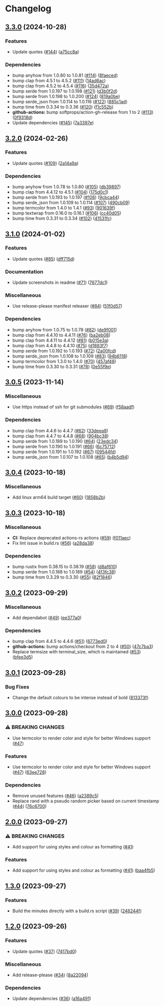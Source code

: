 # Changelog

## [3.3.0](https://github.com/ikornaselur/litime/compare/v3.2.0...v3.3.0) (2024-10-28)


### Features

* Update quotes ([#144](https://github.com/ikornaselur/litime/issues/144)) ([a75cc8a](https://github.com/ikornaselur/litime/commit/a75cc8aaad2fef8173d8766d7d22419637700ab8))


### Dependencies

* bump anyhow from 1.0.80 to 1.0.81 ([#114](https://github.com/ikornaselur/litime/issues/114)) ([8faeced](https://github.com/ikornaselur/litime/commit/8faecede1738ca688e0e2d0fcd5e3a4f287c418c))
* bump clap from 4.5.1 to 4.5.2 ([#111](https://github.com/ikornaselur/litime/issues/111)) ([14ad6ac](https://github.com/ikornaselur/litime/commit/14ad6ac6f53e697540e45cae1dd03b36ded73fe3))
* bump clap from 4.5.2 to 4.5.4 ([#116](https://github.com/ikornaselur/litime/issues/116)) ([35d472a](https://github.com/ikornaselur/litime/commit/35d472a67feac58461bf8503706533080f5638c1))
* bump serde from 1.0.197 to 1.0.198 ([#121](https://github.com/ikornaselur/litime/issues/121)) ([d3b0f2d](https://github.com/ikornaselur/litime/commit/d3b0f2d3d5f97a12e796e6eee9b749633782369b))
* bump serde from 1.0.198 to 1.0.200 ([#124](https://github.com/ikornaselur/litime/issues/124)) ([819a0be](https://github.com/ikornaselur/litime/commit/819a0be1d27c9f5c8e099868aa7f65c63f613592))
* bump serde_json from 1.0.114 to 1.0.116 ([#122](https://github.com/ikornaselur/litime/issues/122)) ([885c1ad](https://github.com/ikornaselur/litime/commit/885c1ad05a58e24b7166bd45d89e51b3998e28aa))
* bump time from 0.3.34 to 0.3.36 ([#120](https://github.com/ikornaselur/litime/issues/120)) ([f1c552b](https://github.com/ikornaselur/litime/commit/f1c552bb6e888dccc3f8976f276e12860313b017))
* **github-actions:** bump softprops/action-gh-release from 1 to 2 ([#113](https://github.com/ikornaselur/litime/issues/113)) ([0f9318d](https://github.com/ikornaselur/litime/commit/0f9318df6d037d8e8c2ebda5ba455a1281fb4795))
* Update dependencies ([#145](https://github.com/ikornaselur/litime/issues/145)) ([7a3397e](https://github.com/ikornaselur/litime/commit/7a3397e17379f8f87f966c938a8c6e5197fc6353))

## [3.2.0](https://github.com/ikornaselur/litime/compare/v3.1.0...v3.2.0) (2024-02-26)


### Features

* Update quotes ([#109](https://github.com/ikornaselur/litime/issues/109)) ([2a14a9a](https://github.com/ikornaselur/litime/commit/2a14a9af7bf4b5219b151fb6f0c64057e35da03a))


### Dependencies

* bump anyhow from 1.0.78 to 1.0.80 ([#105](https://github.com/ikornaselur/litime/issues/105)) ([db39897](https://github.com/ikornaselur/litime/commit/db398978826381749962234b48142c98d6bc98d5))
* bump clap from 4.4.12 to 4.5.1 ([#104](https://github.com/ikornaselur/litime/issues/104)) ([175d0c1](https://github.com/ikornaselur/litime/commit/175d0c1cf7795b850bc37d791d44cd7fdcdc5246))
* bump serde from 1.0.193 to 1.0.197 ([#108](https://github.com/ikornaselur/litime/issues/108)) ([9cbca44](https://github.com/ikornaselur/litime/commit/9cbca44fb0fcd5041fe97277a7c5a76b0b630ab7))
* bump serde_json from 1.0.109 to 1.0.114 ([#107](https://github.com/ikornaselur/litime/issues/107)) ([490cb09](https://github.com/ikornaselur/litime/commit/490cb092105b29f958b1ab3a39addcc384099e77))
* bump termcolor from 1.4.0 to 1.4.1 ([#93](https://github.com/ikornaselur/litime/issues/93)) ([901639f](https://github.com/ikornaselur/litime/commit/901639fba801801ca0c90a0d634cd1cb5170e2fb))
* bump textwrap from 0.16.0 to 0.16.1 ([#106](https://github.com/ikornaselur/litime/issues/106)) ([cc40d05](https://github.com/ikornaselur/litime/commit/cc40d0572877bbbcde7258d1d9537155e5c82a70))
* bump time from 0.3.31 to 0.3.34 ([#102](https://github.com/ikornaselur/litime/issues/102)) ([41531fc](https://github.com/ikornaselur/litime/commit/41531fcf6973e6d3398fb03a83a694c996d34da7))

## [3.1.0](https://github.com/ikornaselur/litime/compare/v3.0.5...v3.1.0) (2024-01-02)


### Features

* Update quotes ([#85](https://github.com/ikornaselur/litime/issues/85)) ([dff715d](https://github.com/ikornaselur/litime/commit/dff715dc8fa539dbbdb2c85f57e1f90cd9a5943f))


### Documentation

* Update screenshots in readme ([#71](https://github.com/ikornaselur/litime/issues/71)) ([7677dc1](https://github.com/ikornaselur/litime/commit/7677dc1d7e5132d246e36c2d3518464db09e35d0))


### Miscellaneous

* Use release-please manifest releaser ([#84](https://github.com/ikornaselur/litime/issues/84)) ([51f0d57](https://github.com/ikornaselur/litime/commit/51f0d5774110b895d10765c1481ab1fdc8e79e4c))


### Dependencies

* bump anyhow from 1.0.75 to 1.0.78 ([#82](https://github.com/ikornaselur/litime/issues/82)) ([de9f001](https://github.com/ikornaselur/litime/commit/de9f0012cae6e59df0a26e892cce287090a0f0e1))
* bump clap from 4.4.10 to 4.4.11 ([#76](https://github.com/ikornaselur/litime/issues/76)) ([ba2eb08](https://github.com/ikornaselur/litime/commit/ba2eb08ea89dd6ce7bb76ffd44afc4f20fbb86c8))
* bump clap from 4.4.11 to 4.4.12 ([#81](https://github.com/ikornaselur/litime/issues/81)) ([b015e3a](https://github.com/ikornaselur/litime/commit/b015e3ab4f9f25cf0f54a7c094b02d53c994f177))
* bump clap from 4.4.8 to 4.4.10 ([#75](https://github.com/ikornaselur/litime/issues/75)) ([d1883f7](https://github.com/ikornaselur/litime/commit/d1883f7b00aa1804b99c0607a0415ccd6e9cfe66))
* bump serde from 1.0.192 to 1.0.193 ([#72](https://github.com/ikornaselur/litime/issues/72)) ([2a00fcd](https://github.com/ikornaselur/litime/commit/2a00fcd584a91dd69f16095226914d2f9bff878b))
* bump serde_json from 1.0.108 to 1.0.109 ([#83](https://github.com/ikornaselur/litime/issues/83)) ([94b6118](https://github.com/ikornaselur/litime/commit/94b61183156b8d9fe6259940dcef46e308715c14))
* bump termcolor from 1.3.0 to 1.4.0 ([#70](https://github.com/ikornaselur/litime/issues/70)) ([457af48](https://github.com/ikornaselur/litime/commit/457af4840911b8b347444d104f0bde0a319eee68))
* bump time from 0.3.30 to 0.3.31 ([#78](https://github.com/ikornaselur/litime/issues/78)) ([0e55f9e](https://github.com/ikornaselur/litime/commit/0e55f9e2e077e9425cb95b75353ed8157f096679))

## [3.0.5](https://github.com/ikornaselur/litime/compare/v3.0.4...v3.0.5) (2023-11-14)


### Miscellaneous

* Use https instead of ssh for git submodules ([#69](https://github.com/ikornaselur/litime/issues/69)) ([f58aadf](https://github.com/ikornaselur/litime/commit/f58aadfffa0237c52a3369aad4cc82aa87005476))


### Dependencies

* bump clap from 4.4.6 to 4.4.7 ([#62](https://github.com/ikornaselur/litime/issues/62)) ([33deea8](https://github.com/ikornaselur/litime/commit/33deea87f7d6d8d2852643a7809b18a270c6b6ac))
* bump clap from 4.4.7 to 4.4.8 ([#68](https://github.com/ikornaselur/litime/issues/68)) ([904bc38](https://github.com/ikornaselur/litime/commit/904bc38c5ae24dab8d263da8fb78303936efc856))
* bump serde from 1.0.189 to 1.0.190 ([#64](https://github.com/ikornaselur/litime/issues/64)) ([23edc34](https://github.com/ikornaselur/litime/commit/23edc34c7a320501d0b3974af4d231d9ebc8e0c4))
* bump serde from 1.0.190 to 1.0.191 ([#66](https://github.com/ikornaselur/litime/issues/66)) ([6c75712](https://github.com/ikornaselur/litime/commit/6c757120690b72843111f5b406559a7bcf37840e))
* bump serde from 1.0.191 to 1.0.192 ([#67](https://github.com/ikornaselur/litime/issues/67)) ([09544fd](https://github.com/ikornaselur/litime/commit/09544fd17e8ed444f4cf2b57d883440d36366402))
* bump serde_json from 1.0.107 to 1.0.108 ([#65](https://github.com/ikornaselur/litime/issues/65)) ([b4b5d94](https://github.com/ikornaselur/litime/commit/b4b5d946555beac62a3def3b258fd226f5145da3))

## [3.0.4](https://github.com/ikornaselur/litime/compare/v3.0.3...v3.0.4) (2023-10-18)


### Miscellaneous

* Add linux arm64 build target ([#60](https://github.com/ikornaselur/litime/issues/60)) ([1858b2b](https://github.com/ikornaselur/litime/commit/1858b2bfe2764986be10ac568b0ca3d1913caad5))

## [3.0.3](https://github.com/ikornaselur/litime/compare/v3.0.2...v3.0.3) (2023-10-18)


### Miscellaneous

* **CI:** Replace deprecated actions-rs actions  ([#59](https://github.com/ikornaselur/litime/issues/59)) ([f011aec](https://github.com/ikornaselur/litime/commit/f011aecaa49f167944895b6d972ba7deb26f44a3))
* Fix lint issue in build.rs ([#56](https://github.com/ikornaselur/litime/issues/56)) ([a28da38](https://github.com/ikornaselur/litime/commit/a28da38fd66f7a002271193d8b50363aaa270d8a))


### Dependencies

* bump rustix from 0.38.15 to 0.38.19 ([#58](https://github.com/ikornaselur/litime/issues/58)) ([d8af610](https://github.com/ikornaselur/litime/commit/d8af610d193b7ef8c909fde2497b69d982b0844a))
* bump serde from 1.0.188 to 1.0.189 ([#54](https://github.com/ikornaselur/litime/issues/54)) ([4f3fc38](https://github.com/ikornaselur/litime/commit/4f3fc38bab857dd787293e096e60f6b35d319dd0))
* bump time from 0.3.29 to 0.3.30 ([#55](https://github.com/ikornaselur/litime/issues/55)) ([82f1846](https://github.com/ikornaselur/litime/commit/82f1846baddaf7b9d42300b733217aa25c1243db))

## [3.0.2](https://github.com/ikornaselur/litime/compare/v3.0.1...v3.0.2) (2023-09-29)


### Miscellaneous

* Add dependabot ([#49](https://github.com/ikornaselur/litime/issues/49)) ([ee377a0](https://github.com/ikornaselur/litime/commit/ee377a0cdc7acf7a9adb0c7c39ad883bb4490cd8))


### Dependencies

* bump clap from 4.4.5 to 4.4.6 ([#51](https://github.com/ikornaselur/litime/issues/51)) ([6773ed0](https://github.com/ikornaselur/litime/commit/6773ed0b65b6e577c78d7a67ba3e1453a3fd1818))
* **github-actions:** bump actions/checkout from 2 to 4 ([#50](https://github.com/ikornaselur/litime/issues/50)) ([47c7ba3](https://github.com/ikornaselur/litime/commit/47c7ba3da9fbf4d57852545793b46a32b1895f24))
* Replace termsize with terminal_size, which is maintained ([#53](https://github.com/ikornaselur/litime/issues/53)) ([bfee3d5](https://github.com/ikornaselur/litime/commit/bfee3d5fb64460a1759605d2b186d61d002a017e))

## [3.0.1](https://github.com/ikornaselur/litime/compare/v3.0.0...v3.0.1) (2023-09-28)


### Bug Fixes

* Change the default colours to be intense instead of bold ([813373f](https://github.com/ikornaselur/litime/commit/813373f81805c5a36ba83e8fc647188c92fb52f9))

## [3.0.0](https://github.com/ikornaselur/litime/compare/v2.0.0...v3.0.0) (2023-09-28)


### ⚠ BREAKING CHANGES

* Use termcolor to render color and style for better Windows support  ([#47](https://github.com/ikornaselur/litime/issues/47))

### Features

* Use termcolor to render color and style for better Windows support  ([#47](https://github.com/ikornaselur/litime/issues/47)) ([63ee728](https://github.com/ikornaselur/litime/commit/63ee728277acbe742ec7df4b2ef750f5c9996313))


### Dependencies

* Remove unused features ([#46](https://github.com/ikornaselur/litime/issues/46)) ([a2389c5](https://github.com/ikornaselur/litime/commit/a2389c5ab2c53a79bb1ed6141ddb5779d2b47751))
* Replace rand with a pseudo random picker based on current timestamp ([#44](https://github.com/ikornaselur/litime/issues/44)) ([76c6700](https://github.com/ikornaselur/litime/commit/76c6700ff59c3ef6d7cfa2528836a493d42edb3e))

## [2.0.0](https://github.com/ikornaselur/litime/compare/v1.3.0...v2.0.0) (2023-09-27)


### ⚠ BREAKING CHANGES

* Add support for using styles and colour as formatting ([#41](https://github.com/ikornaselur/litime/issues/41))

### Features

* Add support for using styles and colour as formatting ([#41](https://github.com/ikornaselur/litime/issues/41)) ([baa4fb5](https://github.com/ikornaselur/litime/commit/baa4fb5e9a4c398a3c2ccc152910e5e8c661a0a5))

## [1.3.0](https://github.com/ikornaselur/litime/compare/v1.2.0...v1.3.0) (2023-09-27)


### Features

* Build the minutes directly with a build.rs script ([#39](https://github.com/ikornaselur/litime/issues/39)) ([246244f](https://github.com/ikornaselur/litime/commit/246244f6b19fa9415bea5a16aa1bb379ec709b11))

## [1.2.0](https://github.com/ikornaselur/litime/compare/1.1.0...v1.2.0) (2023-09-26)


### Features

* Update quotes ([#37](https://github.com/ikornaselur/litime/issues/37)) ([7417bd0](https://github.com/ikornaselur/litime/commit/7417bd0a91da436b491ae6be2578dbf7a99fd712))


### Miscellaneous

* Add release-please ([#34](https://github.com/ikornaselur/litime/issues/34)) ([8a22094](https://github.com/ikornaselur/litime/commit/8a220944ccbaa9a1fabfeda82b64ebea9a011c5c))


### Dependencies

* Update dependencies ([#36](https://github.com/ikornaselur/litime/issues/36)) ([a16a491](https://github.com/ikornaselur/litime/commit/a16a491affda80d290a3608b278283554f539d7e))
